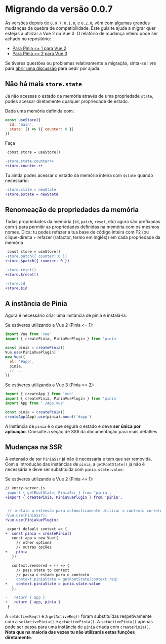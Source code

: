 # Migrando da versão 0.0.7

As versões depois de `0.0.7`: `0.1.0`, e `0.2.0`, vêm com algumas grandes mudanças de quebra de compatibilidade. Este guia te ajuda a migrar quer estejas a utilizar a Vue 2 ou Vue 3. O relatório de mudança inteiro pode ser achado no repositório:

- [Para Pinia <= 1 para Vue 2](https://github.com/vuejs/pinia/blob/v1/CHANGELOG.md)
- [Para Pinia >= 2 para Vue 3](https://github.com/vuejs/pinia/blob/v2/packages/pinia/CHANGELOG.md)

Se tiveres questões ou problemas relativamente a migração, sinta-se livre para [abrir uma discussão](https://github.com/vuejs/pinia/discussions/categories/q-a) para pedir por ajuda.

## Não há mais `store.state`

Já não acessas o estado da memória através de uma propriedade `state`, podes acessar diretamente qualquer propriedade de estado.

Dada uma memória definida com:

```js
const useStore({
  id: 'main',
  state: () => ({ counter: 0 })
})
```

Faça

```diff
 const store = useStore()

-store.state.counter++
+store.counter.++
```

Tu ainda podes acessar o estado da memória inteira com `$state` quando necessário:

```diff
-store.state = newState
+store.$state = newState
```

## Renomeação de propriedades da memória

Todas propriedades da memória (`id`, `patch`, `reset`, etc) agora são prefixadas com `$` para permitir as propriedades definidas na memória com os mesmos nomes. Dica: tu podes refazer a tua base de código inteira com F2 (ou clique-direita + refazer (rafactor, termo em Inglês)) em cada propriedade da memória  

```diff
 const store = useStore()
-store.patch({ counter: 0 })
+store.$patch({ counter: 0 })

-store.reset()
+store.$reset()

-store.id
+store.$id
```

## A instância de Pinia

Agora é necessário criar uma instância de pinia e instalá-la:

Se estiveres utilizando a Vue 2 (Pinia <= 1):

```js
import Vue from 'vue'
import { createPinia, PiniaVuePlugin } from 'pinia'

const pinia = createPinia()
Vue.use(PiniaVuePlugin)
new Vue({
  el: '#app',
  pinia,
  // ...
})
```

Se estiveres utilizando a Vue 3 (Pinia >= 2):

```js
import { createApp } from 'vue'
import { createPinia, PiniaVuePlugin } from 'pinia'
import App from './App.vue'

const pinia = createPinia()
createApp(App).use(pinia).mount('#app')
```

A instância de `pinia` é o que segura o estado e deve **ser única por aplicação**. Consulte a seção de SSR da documentação para mais detalhes.

## Mudanças na SSR

A extensão de ssr `PiniaSsr` já não é necessária e tem que ser removida. Com a introdução das instâncias de `pinia`, a `getRootState()` já não é necessária e deve ser substituída com `pinia.state.value`:

Se estiveres utilizando a Vue 2 (Pinia <= 1):

```diff
// entry-server.js
-import { getRootState, PiniaSsr } from 'pinia',
+import { createPinia, PiniaVuePlugin } from 'pinia',


-// instala a extensão para automaticamente utilizar o contexto correto em `setup` e `onServerPrefetch`
-Vue.use(PiniaSsr);
+Vue.use(PiniaVuePlugin)

 export default context => {
+  const pinia = createPinia()
   const app = new Vue({
     // other options
     // outras opções
+    pinia
   })

   context.rendered = () => {
     // pass state to context
     // passa o estado para o contexto
-    context.piniaState = getRootState(context.req)
+    context.piniaState = pinia.state.value
   };

-   return { app }
+   return { app, pinia }
 }
```

A `setActiveReq()` e a `getActiveReq()` foram substituídas respetivamente com a `setActivePinia()` e `getActivePinia()`. A `setActivePinia()` apenas pode ser passa para uma instância de `pinia` criada com `createPinia()`. **Nota que na maioria das vezes tu não utilizarás estas funções diretamente**.
